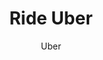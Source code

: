 ---
title: 'Ride Uber'
author: Uber
project_image_path: '/images/gallery/ride-uber.jpg'
external_url: 'https://ride.uber.com/en_US/'
---